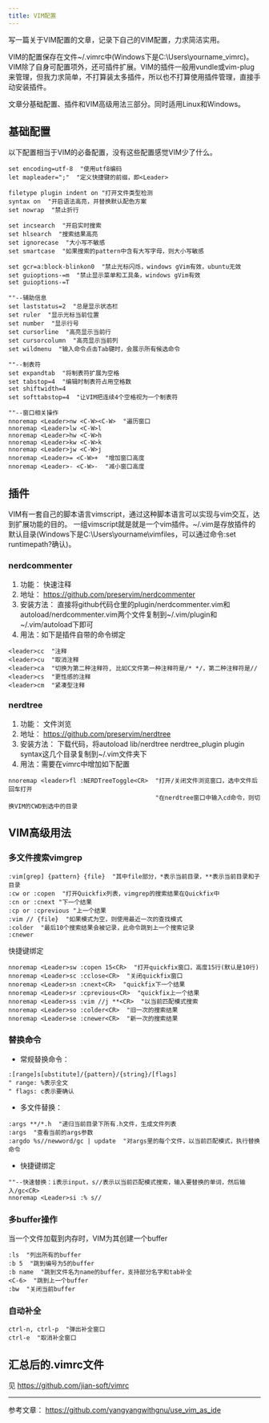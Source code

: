 ```yaml
---
title: VIM配置
---
```

写一篇关于VIM配置的文章，记录下自己的VIM配置，力求简洁实用。

VIM的配置保存在文件~/.vimrc中(Windows下是C:\Users\yourname\_vimrc)。VIM除了自身可配置项外，还可插件扩展。VIM的插件一般用vundle或vim-plug来管理，但我力求简单，不打算装太多插件，所以也不打算使用插件管理，直接手动安装插件。

文章分基础配置、插件和VIM高级用法三部分。同时适用Linux和Windows。

## 基础配置

以下配置相当于VIM的必备配置，没有这些配置感觉VIM少了什么。
```
set encoding=utf-8  "使用utf8编码
let mapleader=";"  "定义快捷键的前缀，即<Leader>

filetype plugin indent on "打开文件类型检测
syntax on  "开启语法高亮，并替换默认配色方案
set nowrap  "禁止折行

set incsearch  "开启实时搜索
set hlsearch  "搜索结果高亮
set ignorecase  "大小写不敏感
set smartcase  "如果搜索的pattern中含有大写字母，则大小写敏感

set gcr=a:block-blinkon0  "禁止光标闪烁，windows gVim有效，ubuntu无效
set guioptions-=m  "禁止显示菜单和工具条，windows gVim有效
set guioptions-=T

""--辅助信息
set laststatus=2  "总是显示状态栏
set ruler  "显示光标当前位置
set number  "显示行号
set cursorline  "高亮显示当前行
set cursorcolumn  "高亮显示当前列
set wildmenu  "输入命令点击Tab键时，会展示所有候选命令

""--制表符
set expandtab  "将制表符扩展为空格
set tabstop=4  "编辑时制表符占用空格数
set shiftwidth=4
set softtabstop=4  "让VIM把连续4个空格视为一个制表符

""--窗口相关操作
nnoremap <Leader>nw <C-W><C-W>  "遍历窗口
nnoremap <Leader>lw <C-W>l
nnoremap <Leader>hw <C-W>h
nnoremap <Leader>kw <C-W>k
nnoremap <Leader>jw <C-W>j
nnoremap <Leader>= <C-W>+  "增加窗口高度
nnoremap <Leader>- <C-W>-  "减小窗口高度
```

## 插件

VIM有一套自己的脚本语言vimscript，通过这种脚本语言可以实现与vim交互，达到扩展功能的目的。
一组vimscript就是就是一个vim插件。~/.vim是存放插件的默认目录(Windows下是C:\Users\yourname\vimfiles，可以通过命令:set runtimepath?确认)。

### nerdcommenter

1. 功能： 快速注释
2. 地址： <https://github.com/preservim/nerdcommenter>
3. 安装方法： 直接将github代码仓里的plugin/nerdcommenter.vim和autoload/nerdcommenter.vim两个文件复制到~/.vim/plugin和~/.vim/autoload下即可
4. 用法：如下是插件自带的命令绑定

```
<leader>cc  "注释
<leader>cu  "取消注释
<leader>ca  "切换为第二种注释符, 比如C文件第一种注释符是/* */，第二种注释符是//
<leader>cs  "更性感的注释
<leader>cm  "紧凑型注释
```

### nerdtree

1. 功能： 文件浏览
2. 地址： <https://github.com/preservim/nerdtree>
3. 安装方法： 下载代码，将autoload lib/nerdtree nerdtree_plugin plugin syntax这几个目录复制到~/.vim文件夹下
4. 用法：需要在vimrc中增加如下配置

```
nnoremap <leader>fl :NERDTreeToggle<CR>  "打开/关闭文件浏览窗口，选中文件后回车打开
                                         "在nerdtree窗口中输入cd命令，则切换VIM的CWD到选中的目录
```


## VIM高级用法

### 多文件搜索vimgrep

```
:vim[grep] {pattern} {file}  "其中file部分，*表示当前目录，**表示当前目录和子目录
:cw or :copen  "打开Quickfix列表，vimgrep的搜索结果在Quickfix中
:cn or :cnext "下一个结果
:cp or :cprevious "上一个结果
:vim // {file}  "如果模式为空，则使用最近一次的查找模式
:colder  "最后10个搜索结果会被记录，此命令跳到上一个搜索记录
:cnewer
```

快捷键绑定

```
nnoremap <Leader>sw :copen 15<CR>  "打开quickfix窗口，高度15行(默认是10行)
nnoremap <Leader>sc :cclose<CR>  "关闭quickfix窗口
nnoremap <Leader>sn :cnext<CR>  "quickfix下一个结果
nnoremap <Leader>sr :cprevious<CR>  "quickfix上一个结果
nnoremap <Leader>ss :vim //j **<CR>  "以当前匹配模式搜索
nnoremap <Leader>so :colder<CR>  "旧一次的搜索结果
nnoremap <Leader>se :cnewer<CR>  "新一次的搜索结果
```

### 替换命令

- 常规替换命令：

```
:[range]s[ubstitute]/{pattern}/{string}/[flags]
" range: %表示全文
" flags: c表示要确认
```
- 多文件替换：

```
:args **/*.h  "递归当前目录下所有.h文件，生成文件列表
:args  "查看当前的args参数
:argdo %s//newword/gc | update  "对args里的每个文件，以当前匹配模式，执行替换命令
```
- 快捷键绑定

```
""--快速替换：i表示input，s//表示以当前匹配模式搜索，输入要替换的单词，然后输入/gc<CR>
nnoremap <Leader>si :% s//
```

### 多buffer操作

当一个文件加载到内存时，VIM为其创建一个buffer

```
:ls  "列出所有的buffer
:b 5  "跳到编号为5的buffer
:b name  "跳到文件名为name的buffer，支持部分名字和tab补全
<C-6>  "跳到上一个buffer
:bw  "关闭当前buffer
```

### 自动补全

```
ctrl-n, ctrl-p  "弹出补全窗口
ctrl-e  "取消补全窗口
```

## 汇总后的.vimrc文件

见 <https://github.com/jian-soft/vimrc>



------
参考文章：
<https://github.com/yangyangwithgnu/use_vim_as_ide>

